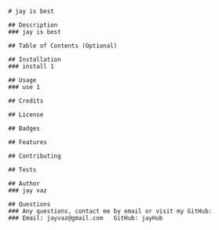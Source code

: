 
    # jay is best
    
    ## Description
    ### jay is best
    
    ## Table of Contents (Optional)

    ## Installation
    ### install 1
    
    ## Usage
    ### use 1

    ## Credits

    ## License

    ## Badges

    ## Features

    ## Contributing

    ## Tests

    ## Author
    ### jay vaz

    ## Questions
    ### Any questions, contact me by email or visit my GitHub: 
    ### Email: jayvaz@gmail.com   GitHub: jayHub

  